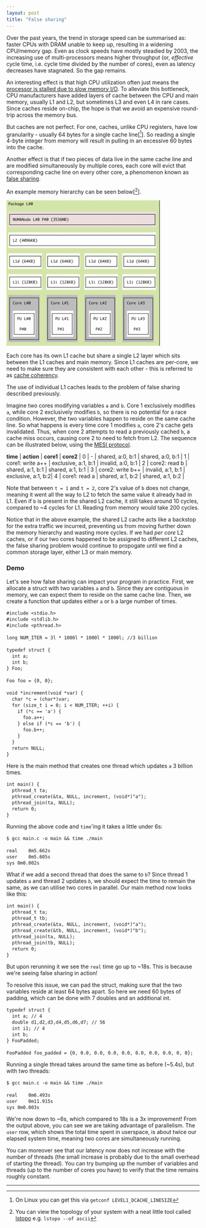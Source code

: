 ```yaml
---
layout: post
title: "False sharing"
---
```


Over the past years, the trend in storage speed can be summarised as: faster CPUs with DRAM unable to keep up, resulting in a widening CPU/memory gap.
Even as clock speeds have mostly steadied by 2003, the increasing use of multi-processors means higher throughput (or, _effective_ cycle time, i.e. cycle time divided by the number of cores), even as latency decreases have stagnated.
So the gap remains.

An interesting effect is that high CPU utilization often just means the [processor is stalled due to slow memory I/O](https://www.brendangregg.com/blog/2017-05-09/cpu-utilization-is-wrong.html).
To alleviate this bottleneck, CPU manufacturers have added layers of cache between the CPU and main memory, usually L1 and L2, but sometimes L3 and even L4 in rare cases.
Since caches reside on-chip, the hope is that we avoid an expensive round-trip across the memory bus.

But caches are not perfect.
For one, caches, unlike CPU registers, have low granularity - usually 64 bytes for a single cache line[[^1]].
So reading a single 4-byte integer from memory will result in pulling in an excessive 60 bytes into the cache.

Another effect is that if two pieces of data live in the same cache line and are modified simultaneously by multiple cores, each core will evict that corresponding cache line on every other core, a phenomenon known as [false sharing](https://en.wikipedia.org/wiki/False_sharing). 

An example memory hierarchy can be seen below[[^2]].

<img src="/assets/images/lstopo.png" alt="output of lstopo" width="400"/>

Each core has its own L1 cache but share a single L2 layer which sits between the L1 caches and main memory.
Since L1 caches are per-core, we need to make sure they are consistent with each other - this is referred to as [cache coherency](https://en.wikipedia.org/wiki/Cache_coherence).

The use of individual L1 caches leads to the problem of false sharing described previously.

Imagine two cores modifying variables `a` and `b`.
Core 1 exclusively modifies `a`, while core 2 exclusively modifies `b`, so there is no potential for a race condition.
However, the two variables happen to reside on the same cache line.
So what happens is every time core 1 modifies `a`, core 2's cache gets invalidated.
Thus, when core 2 attempts to read a previously cached `b`, a cache miss occurs, causing core 2 to need to fetch from L2.
The sequence can be illustrated below, using the [MESI protocol](https://en.wikipedia.org/wiki/MESI_protocol).

**time** | **action**        | **core1**             | **core2**          |
0        | -                 | shared, a:0, b:1      | shared, a:0, b:1   |
1        | core1: write a++  | exclusive, a:1, b:1   | invalid, a:0, b:1  |
2        | core2: read b     | shared, a:1, b:1      | shared, a:1, b:1   |
3        | core2: write b++  | invalid, a:1, b:1     | exclusive, a:1, b:2|
4        | core1: read a     | shared, a:1, b:2      | shared, a:1, b:2   |

Note that between `t = 1` and `t = 2`, core 2's value of `b` does not change, meaning it went all the way to L2 to fetch the same value it already had in L1.
Even if `b` is present in the shared L2 cache, it still takes around 10 cycles, compared to ~4 cycles for L1.
Reading from memory would take 200 cycles.

Notice that in the above example, the shared L2 cache acts like a backstop for the extra traffic we incurred, preventing us from moving further down the memory hierarchy and wasting more cycles.
If we had _per core_ L2 caches, or if our two cores happened to be assigned to different L2 caches, the false sharing problem would continue to propogate until we find a common storage layer, either L3 or main memory.

### Demo
Let's see how false sharing can impact your program in practice.
First, we allocate a struct with two variables `a` and `b`.
Since they are contiguous in memory, we can expect them to reside on the same cache line.
Then, we create a function that updates either `a` or `b` a large number of times.
```
#include <stdio.h>
#include <stdlib.h>
#include <pthread.h>

long NUM_ITER = 3l * 1000l * 1000l * 1000l; //3 billion

typedef struct {
  int a;
  int b;
} Foo;

Foo foo = {0, 0};

void *increment(void *var) {
  char *c = (char*)var;
  for (size_t i = 0; i < NUM_ITER; ++i) {
    if (*c == 'a') {
      foo.a++;
    } else if (*c == 'b') {
      foo.b++;
    }
  }
  return NULL;
}
```
Here is the main method that creates one thread which updates `a` 3 billion times.
```
int main() {
  pthread_t ta;
  pthread_create(&ta, NULL, increment, (void*)"a");
  pthread_join(ta, NULL);
  return 0;
}
```

Running the above code and `time`'ing it takes a little under 6s:
```
$ gcc main.c -o main && time ./main

real	0m5.662s
user	0m5.605s
sys	0m0.002s
```

What if we add a second thread that does the same to `b`?
Since thread 1 updates `a` and thread 2 updates `b`, we should expect the time to remain the same, as we can utilise two cores in parallel.
Our main method now looks like this:

```
int main() {
  pthread_t ta;
  pthread_t tb;
  pthread_create(&ta, NULL, increment, (void*)"a");
  pthread_create(&tb, NULL, increment, (void*)"b");
  pthread_join(ta, NULL);
  pthread_join(tb, NULL);
  return 0;
}
```
But upon rerunning it we see the `real` time go up to ~18s.
This is because we're seeing false sharing in action!

To resolve this issue, we can pad the struct, making sure that the two variables reside at least 64 bytes apart.
So here we need 60 bytes of padding, which can be done with 7 doubles and an additional int.
```
typedef struct {
  int a; // 4
  double d1,d2,d3,d4,d5,d6,d7; // 56
  int i1; // 4
  int b;
} FooPadded;

FooPadded foo_padded = {0, 0.0, 0.0, 0.0, 0.0, 0.0, 0.0, 0.0, 0, 0};
```
Running a single thread takes around the same time as before (~5.4s), but with two threads:
```
$ gcc main.c -o main && time ./main

real	0m6.493s
user	0m11.915s
sys	0m0.003s
```
We're now down to ~6s, which compared to 18s is a 3x improvement!
From the output above, you can see we are taking advantage of parallelism.
The `user` row, which shows the total time spent in userspace, is about twice our elapsed system time, meaning two cores are simultaneously running.

You can moreover see that our latency now does not increase with the number of threads (the small increase is probably due to the small overhead of starting the thread).
You can try bumping up the number of variables and threads (up to the number of cores you have) to verify that the time remains roughly constant.

---
[^1]: On Linux you can get this via `getconf LEVEL1_DCACHE_LINESIZE`
[^2]: You can view the topology of your system with a neat little tool called [lstopo](https://linux.die.net/man/1/lstopo) e.g. `lstopo --of ascii`
